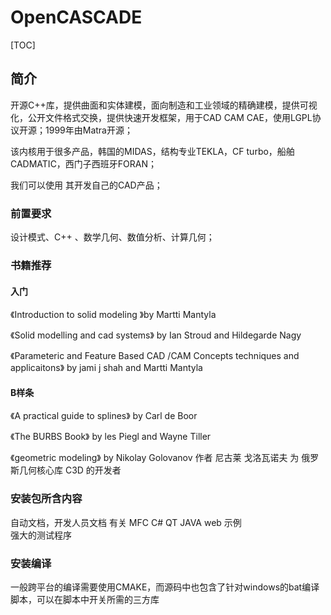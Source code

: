 # OpenCASCADE

[TOC]

## 简介

开源C++库，提供曲面和实体建模，面向制造和工业领域的精确建模，提供可视化，公开文件格式交换，提供快速开发框架，用于CAD CAM CAE，使用LGPL协议开源；1999年由Matra开源；

该内核用于很多产品，韩国的MIDAS，结构专业TEKLA，CF turbo，船舶CADMATIC，西门子西班牙FORAN；

我们可以使用 其开发自己的CAD产品；

### 前置要求

设计模式、C++ 、数学几何、数值分析、计算几何；

### 书籍推荐

#### 入门

《Introduction to solid modeling 》by Martti Mantyla

《Solid modelling and cad systems》 by Ian Stroud and Hildegarde Nagy 

《Parameteric and Feature Based CAD /CAM Concepts techniques and applicaitons》 by jami j shah and  Martti Mantyla

#### B样条

《A practical guide to splines》 by Carl de Boor

《The BURBS Book》 by les Piegl and Wayne Tiller 

《geometric modeling》 by Nikolay Golovanov  作者 尼古莱 戈洛瓦诺夫 为 俄罗斯几何核心库 C3D 的开发者

### 安装包所含内容

自动文档，开发人员文档
有关 MFC C# QT JAVA web 示例  
强大的测试程序



### 安装编译

一般跨平台的编译需要使用CMAKE，而源码中也包含了针对windows的bat编译脚本，可以在脚本中开关所需的三方库



















































